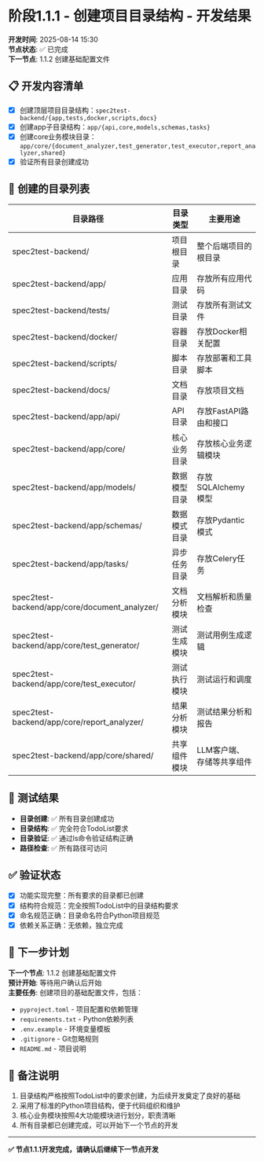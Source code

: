 # 阶段1.1.1 - 创建项目目录结构 - 开发结果

**开发时间**: 2025-08-14 15:30  
**节点状态**: ✅ 已完成  
**下一节点**: 1.1.2 创建基础配置文件

## 📋 开发内容清单
- [x] 创建顶层项目目录结构：`spec2test-backend/{app,tests,docker,scripts,docs}`
- [x] 创建app子目录结构：`app/{api,core,models,schemas,tasks}`
- [x] 创建core业务模块目录：`app/core/{document_analyzer,test_generator,test_executor,report_analyzer,shared}`
- [x] 验证所有目录创建成功

## 📁 创建的目录列表
| 目录路径 | 目录类型 | 主要用途 |
|---------|---------|---------|
| spec2test-backend/ | 项目根目录 | 整个后端项目的根目录 |
| spec2test-backend/app/ | 应用目录 | 存放所有应用代码 |
| spec2test-backend/tests/ | 测试目录 | 存放所有测试文件 |
| spec2test-backend/docker/ | 容器目录 | 存放Docker相关配置 |
| spec2test-backend/scripts/ | 脚本目录 | 存放部署和工具脚本 |
| spec2test-backend/docs/ | 文档目录 | 存放项目文档 |
| spec2test-backend/app/api/ | API目录 | 存放FastAPI路由和接口 |
| spec2test-backend/app/core/ | 核心业务目录 | 存放核心业务逻辑模块 |
| spec2test-backend/app/models/ | 数据模型目录 | 存放SQLAlchemy模型 |
| spec2test-backend/app/schemas/ | 数据模式目录 | 存放Pydantic模式 |
| spec2test-backend/app/tasks/ | 异步任务目录 | 存放Celery任务 |
| spec2test-backend/app/core/document_analyzer/ | 文档分析模块 | 文档解析和质量检查 |
| spec2test-backend/app/core/test_generator/ | 测试生成模块 | 测试用例生成逻辑 |
| spec2test-backend/app/core/test_executor/ | 测试执行模块 | 测试运行和调度 |
| spec2test-backend/app/core/report_analyzer/ | 结果分析模块 | 测试结果分析和报告 |
| spec2test-backend/app/core/shared/ | 共享组件模块 | LLM客户端、存储等共享组件 |

## 🧪 测试结果
- **目录创建**: ✅ 所有目录创建成功
- **目录结构**: ✅ 完全符合TodoList要求
- **目录验证**: ✅ 通过ls命令验证结构正确
- **路径检查**: ✅ 所有路径可访问

## ✅ 验证状态
- [x] 功能实现完整：所有要求的目录都已创建
- [x] 结构符合规范：完全按照TodoList中的目录结构要求
- [x] 命名规范正确：目录命名符合Python项目规范
- [x] 依赖关系正确：无依赖，独立完成

## 🔄 下一步计划
**下一个节点**: 1.1.2 创建基础配置文件  
**预计开始**: 等待用户确认后开始  
**主要任务**: 创建项目的基础配置文件，包括：
- `pyproject.toml` - 项目配置和依赖管理
- `requirements.txt` - Python依赖列表  
- `.env.example` - 环境变量模板
- `.gitignore` - Git忽略规则
- `README.md` - 项目说明

## 📝 备注说明
1. 目录结构严格按照TodoList中的要求创建，为后续开发奠定了良好的基础
2. 采用了标准的Python项目结构，便于代码组织和维护
3. 核心业务模块按照4大功能模块进行划分，职责清晰
4. 所有目录都已创建完成，可以开始下一个节点的开发

---
**✅ 节点1.1.1开发完成，请确认后继续下一节点开发**
